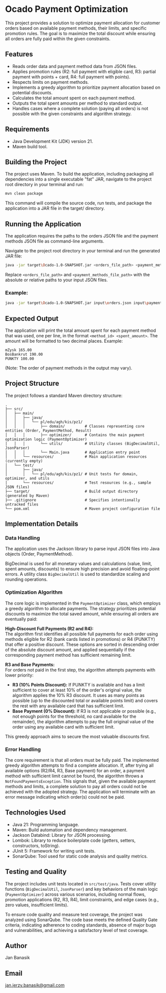 # Ocado Payment Optimization

This project provides a solution to optimize payment allocation for customer orders based on available payment methods, their limits, and specific promotion rules. The goal is to maximize the total discount while ensuring all orders are fully paid within the given constraints.

## Features

* Reads order data and payment method data from JSON files.
* Applies promotion rules (R2: full payment with eligible card, R3: partial payment with points + card, R4: full payment with points).
* Respects limits on payment methods.
* Implements a greedy algorithm to prioritize payment allocation based on potential discounts.
* Calculates the total amount spent on each payment method.
* Outputs the total spent amounts per method to standard output.
* Handles cases where a complete solution (paying all orders) is not possible with the given constraints and algorithm strategy.

## Requirements

* Java Development Kit (JDK) version 21.
* Maven build tool.

## Building the Project

The project uses Maven. To build the application, including packaging all dependencies into a single executable "fat" JAR, navigate to the project root directory in your terminal and run:

```bash
mvn clean package
```

This command will compile the source code, run tests, and package the application into a JAR file in the target/ directory.

## Running the Application

The application requires the paths to the orders JSON file and the payment methods JSON file as command-line arguments.

Navigate to the project root directory in your terminal and run the generated JAR file:

```bash
java -jar target\Ocado-1.0-SNAPSHOT.jar <orders_file_path> <payment_methods_file_path>
```

Replace `<orders_file_path>` and `<payment_methods_file_path>` with the absolute or relative paths to your input JSON files.

### Example:

```bash
java -jar target\Ocado-1.0-SNAPSHOT.jar input\orders.json input\paymentmethods.json 
```

## Expected Output

The application will print the total amount spent for each payment method that was used, one per line, in the format `<method_id> <spent_amount>`. The amount will be formatted to two decimal places.
Example:
```
mZysk 165.00
BosBankrut 190.00
PUNKTY 100.00
```

(Note: The order of payment methods in the output may vary).

## Project Structure

The project follows a standard Maven directory structure:
```
.
├── src/
│   ├── main/
│   │   ├── java/
│   │   │   └── pl/edu/agh/kis/pz1/
│   │   │       ├── domain/         # Classes representing core entities (Order, PaymentMethod, Result)
│   │   │       ├── optimizer/      # Contains the main payment optimization logic (PaymentOptimizer)
│   │   │       └── utils/          # Utility classes (BigDecimalUtil, JsonParser)
│   │   │       └── Main.java       # Application entry point
│   │   └── resources/              # Main application resources (currently empty)
│   └── test/
│       ├── java/
│       │   └── pl/edu/agh/kis/pz1/ # Unit tests for domain, optimizer, and utils
│       └── resources/              # Test resources (e.g., sample JSON files)
├── target/                         # Build output directory (generated by Maven)
├── .gitignore                      # Specifies intentionally untracked files
└── pom.xml                         # Maven project configuration file
```

## Implementation Details

### Data Handling

The application uses the Jackson library to parse input JSON files into Java objects (Order, PaymentMethod).

BigDecimal is used for all monetary values and calculations (value, limit, spent amounts, discounts) to ensure high precision and avoid floating-point errors. A utility class `BigDecimalUtil` is used to standardize scaling and rounding operations.

### Optimization Algorithm

The core logic is implemented in the `PaymentOptimizer` class, which employs a greedy algorithm to allocate payments. The strategy prioritizes potential discounts to maximize the total saved amount, while ensuring all orders are eventually paid:

**High-Discount Full Payments (R2 and R4):**  
The algorithm first identifies all possible full payments for each order using methods eligible for R2 (bank cards listed in promotions) or R4 (PUNKTY) that offer a positive discount. These options are sorted in descending order of the absolute discount amount, and applied sequentially if the corresponding payment method has sufficient remaining limit.

**R3 and Base Payments:**  
For orders not paid in the first step, the algorithm attempts payments with lower priority:

- **R3 (10% Points Discount):** If PUNKTY is available and has a limit sufficient to cover at least 10% of the order's original value, the algorithm applies the 10% R3 discount. It uses as many points as possible (up to the discounted total or available points limit) and covers the rest with any available card that has sufficient limit.
- **Base Payment (0% Discount):** If R3 is not applicable or possible (e.g., not enough points for the threshold, no card available for the remainder), the algorithm attempts to pay the full original value of the order using any available card with sufficient limit.

This greedy approach aims to secure the most valuable discounts first.

### Error Handling

The core requirement is that all orders must be fully paid. The implemented greedy algorithm attempts to find a complete allocation. If, after trying all available options (R2/R4, R3, Base payment) for an order, a payment method with sufficient limit cannot be found, the algorithm throws a `NotFoundPaymentsException`. This signals that, given the available payment methods and limits, a complete solution to pay all orders could not be achieved with the adopted strategy. The application will terminate with an error message indicating which order(s) could not be paid.

## Technologies Used

* Java 21: Programming language.
* Maven: Build automation and dependency management.
* Jackson Databind: Library for JSON processing.
* Lombok: Library to reduce boilerplate code (getters, setters, constructors, toString).
* JUnit 5: Framework for writing unit tests.
* SonarQube: Tool used for static code analysis and quality metrics.

## Testing and Quality

The project includes unit tests located in `src/test/java`. Tests cover utility functions (`BigDecimalUtil`, `JsonParser`) and key behaviors of the main logic (`PaymentOptimizer`) across various scenarios, including normal flows, promotion applications (R2, R3, R4), limit constraints, and edge cases (e.g., zero values, insufficient limits).

To ensure code quality and measure test coverage, the project was analyzed using SonarQube. The code base meets the defined Quality Gate criteria, indicating adherence to coding standards, absence of major bugs and vulnerabilities, and achieving a satisfactory level of test coverage.

## Author

Jan Banasik

## Email
jan.jerzy.banasik@gmail.com

